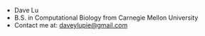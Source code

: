 - Dave Lu
- B.S. in Computational Biology from Carnegie Mellon University
- Contact me at: daveylupie@gmail.com
